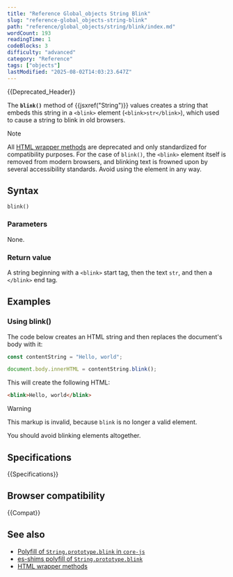 ```yaml
---
title: "Reference Global_objects String Blink"
slug: "reference-global_objects-string-blink"
path: "reference/global_objects/string/blink/index.md"
wordCount: 193
readingTime: 1
codeBlocks: 3
difficulty: "advanced"
category: "Reference"
tags: ["objects"]
lastModified: "2025-08-02T14:03:23.647Z"
---
```



{{Deprecated_Header}}

The **`blink()`** method of {{jsxref("String")}} values creates a string that embeds this string in a `<blink>` element (`<blink>str</blink>`), which used to cause a string to blink in old browsers.

> [!NOTE]
> All [HTML wrapper methods](/en-US/docs/Web/JavaScript/Reference/Global_Objects/String#html_wrapper_methods) are deprecated and only standardized for compatibility purposes. For the case of `blink()`, the `<blink>` element itself is removed from modern browsers, and blinking text is frowned upon by several accessibility standards. Avoid using the element in any way.

## Syntax

```js-nolint
blink()
```

### Parameters

None.

### Return value

A string beginning with a `<blink>` start tag, then the text `str`, and then a `</blink>` end tag.

## Examples

### Using blink()

The code below creates an HTML string and then replaces the document's body with it:

```js
const contentString = "Hello, world";

document.body.innerHTML = contentString.blink();
```

This will create the following HTML:

```html
<blink>Hello, world</blink>
```

> [!WARNING]
> This markup is invalid, because `blink` is no longer a valid element.

You should avoid blinking elements altogether.

## Specifications

{{Specifications}}

## Browser compatibility

{{Compat}}

## See also

- [Polyfill of `String.prototype.blink` in `core-js`](https://github.com/zloirock/core-js#ecmascript-string-and-regexp)
- [es-shims polyfill of `String.prototype.blink`](https://www.npmjs.com/package/es-string-html-methods)
- [HTML wrapper methods](/en-US/docs/Web/JavaScript/Reference/Global_Objects/String#html_wrapper_methods)
